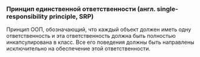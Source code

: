 ### Принцип единственной ответственности (англ. single-responsibility principle, SRP)
Принцип ООП, обозначающий, что каждый объект должен иметь одну ответственность
и эта ответственность должна быть полностью инкапсулирована в класс.
Все его поведения должны быть направлены исключительно на обеспечение этой ответственности.